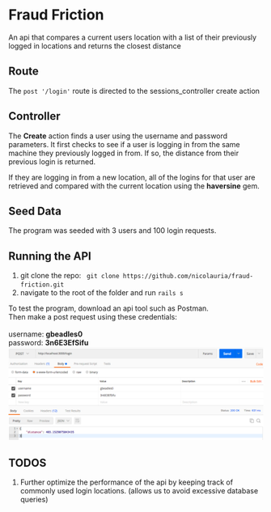 # Fraud Friction

An api that compares a current users location with a list of their previously logged in locations and returns the closest distance  

## Route
The ``` post '/login' ``` route is directed to the sessions_controller create action

## Controller
The **Create** action finds a user using the username and password parameters. It first checks to see if a user is logging in from the same machine they previously logged in from. If so, the distance from their previous login is returned.

If they are logging in from a new location, all of the logins for that user are retrieved and compared with the current location using the **haversine** gem.

## Seed Data
The program was seeded with 3 users and 100 login requests.

## Running the API
1) git clone the repo: ``` git clone https://github.com/nicolauria/fraud-friction.git```<br>
2) navigate to the root of the folder and run ```rails s```

To test the program, download an api tool such as Postman.<br>
Then make a post request using these credentials:<br><br>
username: **gbeadles0**<br>
password: **3n6E3EfSifu**<br>
![using postman](fraud-friction-postman.png?raw=true)

## TODOS
1) Further optimize the performance of the api by keeping track of commonly used
login locations. (allows us to avoid excessive database queries)
